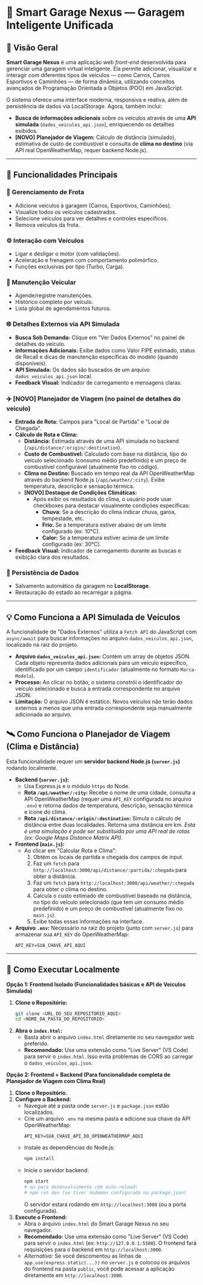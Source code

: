 # 🚗 Smart Garage Nexus — Garagem Inteligente Unificada

## 📘 Visão Geral

**Smart Garage Nexus** é uma aplicação web *front-end* desenvolvida para gerenciar uma garagem virtual inteligente. Ela permite adicionar, visualizar e interagir com diferentes tipos de veículos — como Carros, Carros Esportivos e Caminhões — de forma dinâmica, utilizando conceitos avançados de Programação Orientada a Objetos (POO) em JavaScript.

O sistema oferece uma interface moderna, responsiva e reativa, além de persistência de dados via LocalStorage. Agora, também inclui:
-   **Busca de informações adicionais** sobre os veículos através de uma **API simulada** (`dados_veiculos_api.json`), enriquecendo os detalhes exibidos.
-   **[NOVO]** **Planejador de Viagem:** Cálculo de distância (simulado), estimativa de custo de combustível e consulta de **clima no destino** (via API real OpenWeatherMap, requer backend Node.js).

---

## 🚀 Funcionalidades Principais

### 🔧 Gerenciamento de Frota
- Adicione veículos à garagem (Carros, Esportivos, Caminhões).
- Visualize todos os veículos cadastrados.
- Selecione veículos para ver detalhes e controles específicos.
- Remova veículos da frota.

### ⚙️ Interação com Veículos
- Ligar e desligar o motor (com validações).
- Aceleração e frenagem com comportamento polimórfico.
- Funções exclusivas por tipo (Turbo, Carga).

### 🧾 Manutenção Veicular
- Agende/registre manutenções.
- Histórico completo por veículo.
- Lista global de agendamentos futuros.

### 🌐 Detalhes Externos via API Simulada
- **Busca Sob Demanda:** Clique em "Ver Dados Externos" no painel de detalhes do veículo.
- **Informações Adicionais:** Exibe dados como Valor FIPE estimado, status de Recall e dicas de manutenção específicas do modelo (quando disponíveis).
- **API Simulada:** Os dados são buscados de um arquivo `dados_veiculos_api.json` local.
- **Feedback Visual:** Indicador de carregamento e mensagens claras.

### ✈️ **[NOVO]** Planejador de Viagem (no painel de detalhes do veículo)
-   **Entrada de Rota:** Campos para "Local de Partida" e "Local de Chegada".
-   **Cálculo de Rota e Clima:**
    -   **Distância:** Estimada através de uma API simulada no backend (`/api/distance/:origin/:destination`).
    -   **Custo de Combustível:** Calculado com base na distância, tipo do veículo selecionado (consumo médio predefinido) e um preço de combustível configurável (atualmente fixo no código).
    -   **Clima no Destino:** Buscado em tempo real da API OpenWeatherMap através do backend Node.js (`/api/weather/:city`). Exibe temperatura, descrição e sensação térmica.
    -   **[NOVO] Destaque de Condições Climáticas:**
        *   Após exibir os resultados do clima, o usuário pode usar checkboxes para destacar visualmente condições específicas:
            *   **Chuva:** Se a descrição do clima indicar chuva, garoa, tempestade, etc.
            *   **Frio:** Se a temperatura estiver abaixo de um limite configurado (ex: 10°C).
            *   **Calor:** Se a temperatura estiver acima de um limite configurado (ex: 30°C).
-   **Feedback Visual:** Indicador de carregamento durante as buscas e exibição clara dos resultados.

### 💾 Persistência de Dados
- Salvamento automático da garagem no **LocalStorage**.
- Restauração do estado ao recarregar a página.

---

## 💡 Como Funciona a API Simulada de Veículos

A funcionalidade de "Dados Externos" utiliza a `Fetch API` do JavaScript com `async/await` para buscar informações no arquivo `dados_veiculos_api.json`, localizado na raiz do projeto.

- **Arquivo `dados_veiculos_api.json`:** Contém um array de objetos JSON. Cada objeto representa dados adicionais para um veículo específico, identificado por um campo `identificador` (atualmente no formato `Marca-Modelo`).
- **Processo:** Ao clicar no botão, o sistema constrói o identificador do veículo selecionado e busca a entrada correspondente no arquivo JSON.
- **Limitação:** O arquivo JSON é estático. Novos veículos não terão dados externos a menos que uma entrada correspondente seja manualmente adicionada ao arquivo.

## 🛰️ Como Funciona o Planejador de Viagem (Clima e Distância)

Esta funcionalidade requer um **servidor backend Node.js (`server.js`)** rodando localmente.

-   **Backend (`server.js`):**
    -   Usa Express.js e o módulo `https` do Node.
    -   **Rota `/api/weather/:city`:** Recebe o nome de uma cidade, consulta a API OpenWeatherMap (requer uma `API_KEY` configurada no arquivo `.env`) e retorna dados de temperatura, descrição, sensação térmica e ícone do clima.
    -   **Rota `/api/distance/:origin/:destination`:** Simula o cálculo de distância entre duas localidades. Retorna uma distância em km. *Esta é uma simulação e pode ser substituída por uma API real de rotas (ex: Google Maps Distance Matrix API).*
-   **Frontend (`main.js`):**
    -   Ao clicar em "Calcular Rota e Clima":
        1.  Obtém os locais de partida e chegada dos campos de input.
        2.  Faz um `fetch` para `http://localhost:3000/api/distance/:partida/:chegada` para obter a distância.
        3.  Faz um `fetch` para `http://localhost:3000/api/weather/:chegada` para obter o clima no destino.
        4.  Calcula o custo estimado de combustível baseado na distância, no tipo do veículo selecionado (que tem um consumo médio predefinido) e um preço de combustível (atualmente fixo no `main.js`).
        5.  Exibe todas essas informações na interface.
-   **Arquivo `.env`:** Necessário na raiz do projeto (junto com `server.js`) para armazenar sua `API_KEY` do OpenWeatherMap:
    ```env
    API_KEY=SUA_CHAVE_API_AQUI
    ```

---

## 🧪 Como Executar Localmente

**Opção 1: Frontend Isolado (Funcionalidades básicas e API de Veículos Simulada)**

1.  **Clone o Repositório:**
    ```bash
    git clone <URL_DO_SEU_REPOSITORIO_AQUI>
    cd <NOME_DA_PASTA_DO_REPOSITORIO>
    ```
2.  **Abra o `index.html`:**
    *   Basta abrir o arquivo `index.html` diretamente no seu navegador web preferido.
    *   **Recomendado:** Use uma extensão como "Live Server" (VS Code) para servir o `index.html`. Isso evita problemas de CORS ao carregar o `dados_veiculos_api.json`.

**Opção 2: Frontend + Backend (Para funcionalidade completa de Planejador de Viagem com Clima Real)**

1.  **Clone o Repositório.**
2.  **Configure o Backend:**
    *   Navegue até a pasta onde `server.js` e `package.json` estão localizados.
    *   Crie um arquivo `.env` na mesma pasta e adicione sua chave da API OpenWeatherMap:
        ```env
        API_KEY=SUA_CHAVE_API_DO_OPENWEATHERMAP_AQUI
        ```
    *   Instale as dependências do Node.js:
        ```bash
        npm install
        ```
    *   Inicie o servidor backend:
        ```bash
        npm start
        # ou para desenvolvimento com auto-reload:
        # npm run dev (se tiver nodemon configurado no package.json)
        ```
        O servidor estará rodando em `http://localhost:3000` (ou a porta configurada).
3.  **Execute o Frontend:**
    *   Abra o arquivo `index.html` do Smart Garage Nexus no seu navegador.
    *   **Recomendado:** Use uma extensão como "Live Server" (VS Code) para servir o `index.html` (ex: `http://127.0.0.1:5500`). O frontend fará requisições para o backend em `http://localhost:3000`.
    *   *Alternativa:* Se você descomentou as linhas de `app.use(express.static(...))` no `server.js` e colocou os arquivos do frontend na pasta `public`, você pode acessar a aplicação diretamente em `http://localhost:3000`.